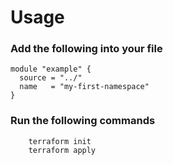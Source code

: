 # Usage

### Add the following into your file
```
module "example" {
  source = "../"
  name   = "my-first-namespace"
}
```
### Run the following commands
```
    terraform init
    terraform apply
```

